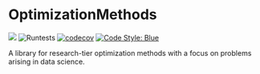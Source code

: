 # OptimizationMethods

[![](https://img.shields.io/badge/docs-dev-blue.svg)](https://numoptim.github.io/OptimizationMethods.jl/dev/)
![Runtests](https://github.com/numoptim/OptimizationMethods.jl/actions/workflows/Runtests.yml/badge.svg)
[![codecov](https://codecov.io/gh/numoptim/OptimizationMethods.jl/graph/badge.svg?token=CR7AFXRO0E)](https://codecov.io/gh/numoptim/OptimizationMethods.jl)
[![Code Style: Blue](https://img.shields.io/badge/code%20style-blue-4495d1.svg)](https://github.com/invenia/BlueStyle)

A library for research-tier optimization methods with a focus on problems arising 
in data science. 
